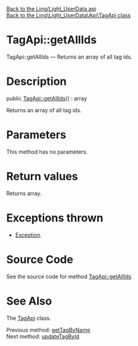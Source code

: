 [Back to the Ling/Light_UserData api](https://github.com/lingtalfi/Light_UserData/blob/master/doc/api/Ling/Light_UserData.md)<br>
[Back to the Ling\Light_UserData\Api\TagApi class](https://github.com/lingtalfi/Light_UserData/blob/master/doc/api/Ling/Light_UserData/Api/TagApi.md)


TagApi::getAllIds
================



TagApi::getAllIds — Returns an array of all tag ids.




Description
================


public [TagApi::getAllIds](https://github.com/lingtalfi/Light_UserData/blob/master/doc/api/Ling/Light_UserData/Api/TagApi/getAllIds.md)() : array




Returns an array of all tag ids.




Parameters
================

This method has no parameters.


Return values
================

Returns array.


Exceptions thrown
================

- [Exception](http://php.net/manual/en/class.exception.php).&nbsp;







Source Code
===========
See the source code for method [TagApi::getAllIds](https://github.com/lingtalfi/Light_UserData/blob/master/Api/TagApi.php#L115-L118)


See Also
================

The [TagApi](https://github.com/lingtalfi/Light_UserData/blob/master/doc/api/Ling/Light_UserData/Api/TagApi.md) class.

Previous method: [getTagByName](https://github.com/lingtalfi/Light_UserData/blob/master/doc/api/Ling/Light_UserData/Api/TagApi/getTagByName.md)<br>Next method: [updateTagById](https://github.com/lingtalfi/Light_UserData/blob/master/doc/api/Ling/Light_UserData/Api/TagApi/updateTagById.md)<br>

